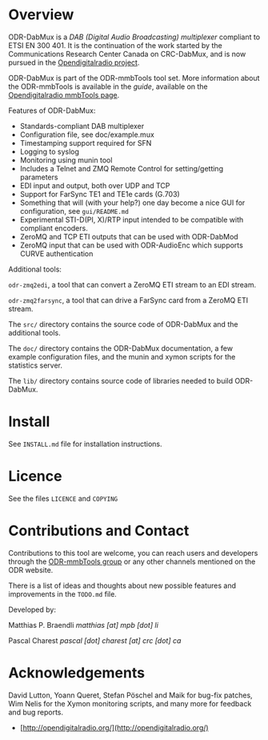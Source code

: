 Overview
========

ODR-DabMux is a *DAB (Digital Audio Broadcasting) multiplexer* compliant to
ETSI EN 300 401. It is the continuation of the work started by the
Communications Research Center Canada on CRC-DabMux, and is now pursued in the
[Opendigitalradio project](http://opendigitalradio.org).

ODR-DabMux is part of the ODR-mmbTools tool set. More information about the
ODR-mmbTools is available in the *guide*, available on the
[Opendigitalradio mmbTools page](http://www.opendigitalradio.org/mmbtools).

Features of ODR-DabMux:

- Standards-compliant DAB multiplexer
- Configuration file, see doc/example.mux
- Timestamping support required for SFN
- Logging to syslog
- Monitoring using munin tool
- Includes a Telnet and ZMQ Remote Control for setting/getting parameters
- EDI input and output, both over UDP and TCP
- Support for FarSync TE1 and TE1e cards (G.703)
- Something that will (with your help?) one day become a nice GUI for
  configuration, see `gui/README.md`
- Experimental STI-D(PI, X)/RTP input intended to be compatible
  with compliant encoders.
- ZeroMQ and TCP ETI outputs that can be used with ODR-DabMod
- ZeroMQ input that can be used with ODR-AudioEnc
  which supports CURVE authentication

Additional tools:

`odr-zmq2edi`, a tool that can convert a ZeroMQ ETI stream
to an EDI stream.

`odr-zmq2farsync`, a tool that can drive a FarSync card from
a ZeroMQ ETI stream.

The `src/` directory contains the source code of ODR-DabMux and the additional
tools.

The `doc/` directory contains the ODR-DabMux documentation, a few example
configuration files, and the munin and xymon scripts for the statistics server.

The `lib/` directory contains source code of libraries needed to build
ODR-DabMux.

Install
=======

See `INSTALL.md` file for installation instructions.

Licence
=======

See the files `LICENCE` and `COPYING`

Contributions and Contact
=========================

Contributions to this tool are welcome, you can reach users and developers
through the
[ODR-mmbTools group](https://groups.io/g/odr-mmbtools)
or any other channels mentioned on the ODR website.

There is a list of ideas and thoughts about new possible features and improvements
in the `TODO.md` file.

Developed by:

Matthias P. Braendli *matthias [at] mpb [dot] li*

Pascal Charest *pascal [dot] charest [at] crc [dot] ca*

Acknowledgements
================

David Lutton, Yoann Queret, Stefan Pöschel and Maik for bug-fix patches,
Wim Nelis for the Xymon monitoring scripts,
and many more for feedback and bug reports.

- [http://opendigitalradio.org/](http://opendigitalradio.org/)

